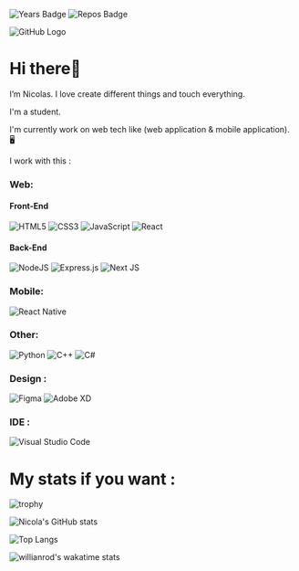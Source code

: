 ![Years Badge](https://badges.pufler.dev/years/NicolasD-03) ![Repos Badge](https://badges.pufler.dev/repos/NicolasD-03)

![GitHub Logo](https://media.giphy.com/media/du3J3cXyzhj75IOgvA/giphy.gif)


# Hi there👋

I’m Nicolas. I love create different things and touch everything.

I'm a student.

I'm currently work on web tech like (web application & mobile application). 🖥️

I work with this : 

### Web:                                                                                                                             
#### Front-End                                                   
![HTML5](https://img.shields.io/badge/html5-%23E34F26.svg?style=for-the-badge&logo=html5&logoColor=white)
![CSS3](https://img.shields.io/badge/css3-%231572B6.svg?style=for-the-badge&logo=css3&logoColor=white)
![JavaScript](https://img.shields.io/badge/javascript-%23323330.svg?style=for-the-badge&logo=javascript&logoColor=%23F7DF1E)
![React](https://img.shields.io/badge/react-%2320232a.svg?style=for-the-badge&logo=react&logoColor=%2361DAFB)
#### Back-End
![NodeJS](https://img.shields.io/badge/node.js-%2343853D.svg?style=for-the-badge&logo=node.js&logoColor=white)
![Express.js](https://img.shields.io/badge/express.js-%23404d59.svg?style=for-the-badge&logo=express&logoColor=%2361DAFB)
![Next JS](https://img.shields.io/badge/Next-black?style=for-the-badge&logo=next.js&logoColor=white)
### Mobile:
![React Native](https://img.shields.io/badge/react_native-%2320232a.svg?style=for-the-badge&logo=react&logoColor=%2361DAFB)
### Other:
![Python](https://img.shields.io/badge/python-%2314354C.svg?style=for-the-badge&logo=python&logoColor=white)
![C++](https://img.shields.io/badge/c++-%2300599C.svg?style=for-the-badge&logo=c%2B%2B&logoColor=white)
![C#](https://img.shields.io/badge/c%23-%23239120.svg?style=for-the-badge&logo=c-sharp&logoColor=white)
### Design :
![Figma](https://img.shields.io/badge/figma-%23F24E1E.svg?style=for-the-badge&logo=figma&logoColor=white)
![Adobe XD](https://img.shields.io/badge/adobexd-%23FF26BE.svg?style=for-the-badge&logo=adobexd&logoColor=white)
### IDE :
![Visual Studio Code](https://img.shields.io/badge/VisualStudioCode-0078d7.svg?style=for-the-badge&logo=visual-studio-code&logoColor=white)


# My stats if you want :

![trophy](https://github-profile-trophy.vercel.app/?username=NicolasD-03&theme=onedark)

![Nicola's GitHub stats](https://github-readme-stats.vercel.app/api?username=NicolasD-03&show_icons=true&theme=dracula)

![Top Langs](https://github-readme-stats.vercel.app/api/top-langs/?username=NicolasD-03&langs_count=8&layout=compact&theme=dracula)

![willianrod's wakatime stats](https://github-readme-stats.vercel.app/api/wakatime?username=NicolasD&theme=dracula)


